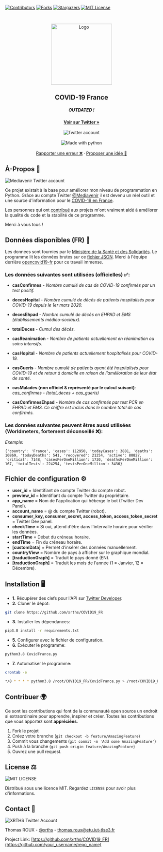 
[![Contributors][contributors-shield]][contributors-url]
[![Forks][forks-shield]][forks-url]
[![Stargazers][stars-shield]][stars-url]
[![MIT License][license-shield]][license-url]



<!-- PROJECT LOGO -->
<br />
<p align="center">
  <a href="https://github.com/xrths/COVID19_FR">
    <img src="https://i.ibb.co/Xk9psjP/TWITTER-LOGO.png" alt="Logo" width="200" height="200">
  </a>

  <h2 align="center">COVID-19 France</h2>
  <h5 align="center">OUTDATED !</h5>

  <p align="center">
  <a href="https://twitter.com/CovidFrance"><strong>Voir sur Twitter »</strong></a>
  <br>
<br>
<img src="https://img.shields.io/twitter/follow/CovidFrance?label=%40CovidFrance&style=for-the-badge" alt="Twitter account">
    <br>
    <br>
          <img src="https://forthebadge.com/images/badges/made-with-python.svg" alt="Made with python">
    <br />
    <br />
    <a href="https://github.com/xrths/COVID19_FR/issues">Rapporter une erreur ❌</a>
    ·
    <a href="https://twitter.com/messages/3400092689-1222609878889443329?recipient_id=3400092689&text=Bonjour%2C+j%27aimerai+proposer+une+nouvelle+fonctionnalit%C3%A9+pour+le+compte+Twitter+%40CovidFrance.+Je+m%27explique%3A++">Proposer une idée 🧠</a>
  </p>
</p>

## À-Propos 🦠

<img src="https://img.shields.io/twitter/follow/Mediavenir?color=red&label=Mediavenir&style=for-the-badge" alt="Mediavenir Twitter account">

Ce projet existait à la base pour améliorer mon niveau de programmation en Python. Grâce au compte Twitter [@Mediavenir](https://twitter.com/Mediavenir) il est devenu un réel outil et une source d'information pour le [COVID-19 en France](https://www.santepubliquefrance.fr/dossiers/coronavirus-covid-19/). 

Les personnes qui ont [contribué](https://github.com/xrths/COVID19_FR/graphs/contributors) aux projets m'ont vraiment aidé à améliorer la qualité du code et la stabilité de ce programme.

Merci à vous tous ! 

## Données disponibles (FR) 📑

Les données sont fournies par le [Ministère de la Santé et des Solidarités](https://solidarites-sante.gouv.fr/).
Le programme lit les données brutes sur ce [fichier JSON](https://github.com/opencovid19-fr/data/blob/master/dist/chiffres-cles.json).
Merci à l'équipe derrière [opencovid19-fr](https://github.com/opencovid19-fr/data) pour ce travail immense.

### Les données suivantes sont utilisées (officielles)  ✅:
 - **casConfirmes** - *Nombre cumulé de cas de COVID-19 confirmés par un test positif.*

- **decesHopital** - *Nombre cumulé de décès de patients hospitalisés pour COVID-19 depuis le 1er mars 2020.*

- **decesEhpad** - *Nombre cumulé de décès en EHPAD et EMS (établissements médico-sociaux).*

- **totalDeces** - *Cumul des décès.*

- **casReanimation** - *Nombre de patients actuellement en réanimation ou soins intensifs.*

- **casHopital** - *Nombre de patients actuellement hospitalisés pour COVID-19.*

- **casGueris** - *Nombre cumulé de patients ayant été hospitalisés pour COVID-19 et de retour à domicile en raison de l’amélioration de leur état de santé.*

- **casMalades (non officiel & représenté par le calcul suivant)**: *cas_confirmes -  (total_deces + cas_gueris)*

- **casConfirmesEhpad** - *Nombre de cas confirmés par test PCR en EHPAD et EMS. Ce chiffre est inclus dans le nombre total de cas confirmés.*

### Les données suivantes peuvent êtres aussi utilisées (Worldmeters, fortement déconseillé ❌):

*Exemple:*

    {'country': 'France', 'cases': 112950, 'todayCases': 3881, 'deaths': 10869, 'todayDeaths': 541, 'recovered': 21254, 'active': 80827, 'critical': 7148, 'casesPerOneMillion': 1730, 'deathsPerOneMillion': 167, 'totalTests': 224254, 'testsPerOneMillion': 3436}

## Fichier de configuration ⚙️

- **user_id** = Identifiant de compte Twitter du compte robot.
- **preview_id** = Identifiant du compte Twitter du propriétaire.
- **app_name** = Nom de l'application qui héberge le bot (Twitter Dev Panel).
- **account_name** = @ du compte Twitter (robot).
- **consumer_key, consumer_secret, access_token, access_token_secret** = Twitter Dev panel.
- **checkTime** = Si oui, attend d'être dans l'intervalle horaire pour vérifier les données.
- **startTime** = Début du créneau horaire.
- **endTime** = Fin du créneau horaire.
- **[customData]** = Permet d'insérer des données manuellement.
- **countryView** = Nombre de pays à afficher sur le graphique mondial.
- **[traductionGraph]** = Traduit le pays donné (EN).
- **[traductionGraph]** = Traduit les mois de l'année (1 = Janvier, 12 = Décembre).

## Installation 🖥

- **1.** Récupérer des clefs pour l'API sur [Twitter Developer](https://developer.twitter.com/en).
- **2.** Cloner le dépot:
```sh
git clone https://github.com/xrths/COVID19_FR
```
- **3.** Installer les dépendances:
```sh
pip3.8 install -r requirements.txt
```

- **5.** Configurer avec le fichier de configuration.
- **6.** Exécuter le programme:
```sh
python3.8 CovidFrance.py
```
- **7.** Automatiser le programme:
```sh
crontab -e 
```
```sh
*/8 * * * * python3.8 /root/COVID19_FR/CovidFrance.py > /root/COVID19_FR/log.txt 2>&1
```

## Contribuer 🌍

Ce sont les contributions qui font de la communauté open source un endroit si extraordinaire pour apprendre, inspirer et créer. Toutes les contributions que vous apportez sont **appréciées**.

1. Fork le projet
2. Créez votre branche (`git checkout -b feature/AmazingFeature`)
3. Commit vous changements (`git commit -m 'Add some AmazingFeature'`)
4. Push à la branche (`git push origin feature/AmazingFeature`)
5. Ouvrez une pull request.

## License ⚖️
<img src="https://img.shields.io/github/license/xrths/COVID19_FR?color=red&style=for-the-badge" alt="MIT LICENSE">

Distribué sous une licence MIT. Regardez `LICENSE` pour avoir plus d'informations.

## Contact 📧
<img src="https://img.shields.io/twitter/follow/xrths?color=red&label=%40xrths&style=for-the-badge" alt="XRTHS Twitter Account">

Thomas ROUX - [@xrths](https://twitter.com/xrthd) - thomas.roux@etu.iut-tlse3.fr

Project Link: [https://github.com/xrths/COVID19_FR](https://github.com/your_username/repo_name)


<!-- MARKDOWN LINKS & IMAGES -->
[contributors-shield]: https://img.shields.io/github/contributors/xrths/COVID19_FR?style=for-the-badge
[contributors-url]: https://github.com/xrths/COVID19_FR/graphs/contributors
[forks-shield]: https://img.shields.io/github/forks/xrths/COVID19_FR?style=for-the-badge
[forks-url]: https://github.com/xrths/COVID19_FR/network/members
[stars-shield]: https://img.shields.io/github/stars/xrths/COVID19_FR?style=for-the-badge
[stars-url]: https://github.com/xrths/COVID19_FR/stargazers
[license-shield]: https://img.shields.io/github/license/xrths/COVID19_FR?style=for-the-badge
[license-url]: https://github.com/xrths/COVID19_FR/blob/master/LICENSE
[product-screenshot]: images/screenshot.png
